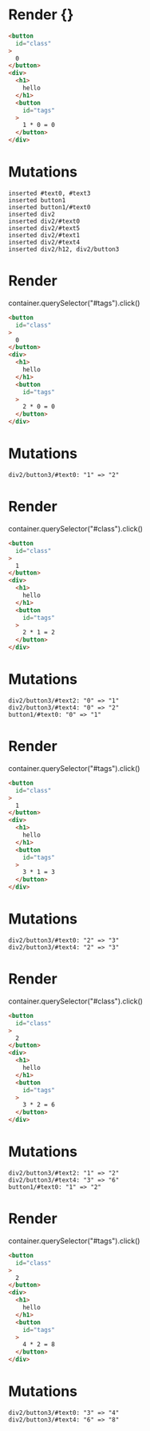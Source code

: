 # Render {}
```html
<button
  id="class"
>
  0
</button>
<div>
  <h1>
    hello
  </h1>
  <button
    id="tags"
  >
    1 * 0 = 0
  </button>
</div>
```

# Mutations
```
inserted #text0, #text3
inserted button1
inserted button1/#text0
inserted div2
inserted div2/#text0
inserted div2/#text5
inserted div2/#text1
inserted div2/#text4
inserted div2/h12, div2/button3
```


# Render 
container.querySelector("#tags").click()

```html
<button
  id="class"
>
  0
</button>
<div>
  <h1>
    hello
  </h1>
  <button
    id="tags"
  >
    2 * 0 = 0
  </button>
</div>
```

# Mutations
```
div2/button3/#text0: "1" => "2"
```


# Render 
container.querySelector("#class").click()

```html
<button
  id="class"
>
  1
</button>
<div>
  <h1>
    hello
  </h1>
  <button
    id="tags"
  >
    2 * 1 = 2
  </button>
</div>
```

# Mutations
```
div2/button3/#text2: "0" => "1"
div2/button3/#text4: "0" => "2"
button1/#text0: "0" => "1"
```


# Render 
container.querySelector("#tags").click()

```html
<button
  id="class"
>
  1
</button>
<div>
  <h1>
    hello
  </h1>
  <button
    id="tags"
  >
    3 * 1 = 3
  </button>
</div>
```

# Mutations
```
div2/button3/#text0: "2" => "3"
div2/button3/#text4: "2" => "3"
```


# Render 
container.querySelector("#class").click()

```html
<button
  id="class"
>
  2
</button>
<div>
  <h1>
    hello
  </h1>
  <button
    id="tags"
  >
    3 * 2 = 6
  </button>
</div>
```

# Mutations
```
div2/button3/#text2: "1" => "2"
div2/button3/#text4: "3" => "6"
button1/#text0: "1" => "2"
```


# Render 
container.querySelector("#tags").click()

```html
<button
  id="class"
>
  2
</button>
<div>
  <h1>
    hello
  </h1>
  <button
    id="tags"
  >
    4 * 2 = 8
  </button>
</div>
```

# Mutations
```
div2/button3/#text0: "3" => "4"
div2/button3/#text4: "6" => "8"
```